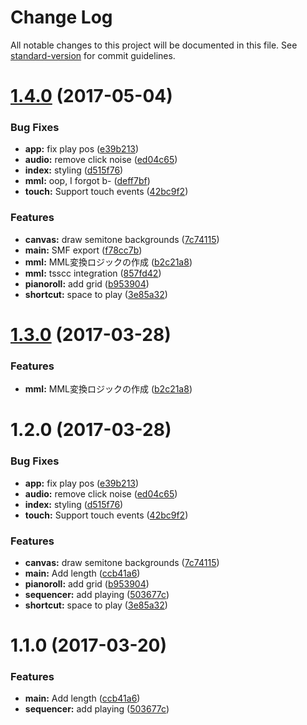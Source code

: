 # Change Log

All notable changes to this project will be documented in this file. See [standard-version](https://github.com/conventional-changelog/standard-version) for commit guidelines.

<a name="1.4.0"></a>
# [1.4.0](https://github.com/hashrock-sandbox/minroll/compare/v1.1.0...v1.4.0) (2017-05-04)


### Bug Fixes

* **app:** fix play pos ([e39b213](https://github.com/hashrock-sandbox/minroll/commit/e39b213))
* **audio:** remove click noise ([ed04c65](https://github.com/hashrock-sandbox/minroll/commit/ed04c65))
* **index:** styling ([d515f76](https://github.com/hashrock-sandbox/minroll/commit/d515f76))
* **mml:** oop, I forgot b- ([deff7bf](https://github.com/hashrock-sandbox/minroll/commit/deff7bf))
* **touch:** Support touch events ([42bc9f2](https://github.com/hashrock-sandbox/minroll/commit/42bc9f2))


### Features

* **canvas:** draw semitone backgrounds ([7c74115](https://github.com/hashrock-sandbox/minroll/commit/7c74115))
* **main:** SMF export ([f78cc7b](https://github.com/hashrock-sandbox/minroll/commit/f78cc7b))
* **mml:** MML変換ロジックの作成 ([b2c21a8](https://github.com/hashrock-sandbox/minroll/commit/b2c21a8))
* **mml:** tsscc integration ([857fd42](https://github.com/hashrock-sandbox/minroll/commit/857fd42))
* **pianoroll:** add grid ([b953904](https://github.com/hashrock-sandbox/minroll/commit/b953904))
* **shortcut:** space to play ([3e85a32](https://github.com/hashrock-sandbox/minroll/commit/3e85a32))



<a name="1.3.0"></a>
# [1.3.0](https://github.com/hashrock/minroll/compare/v1.2.0...v1.3.0) (2017-03-28)


### Features

* **mml:** MML変換ロジックの作成 ([b2c21a8](https://github.com/hashrock/minroll/commit/b2c21a8))



<a name="1.2.0"></a>
# 1.2.0 (2017-03-28)


### Bug Fixes

* **app:** fix play pos ([e39b213](https://github.com/hashrock/minroll/commit/e39b213))
* **audio:** remove click noise ([ed04c65](https://github.com/hashrock/minroll/commit/ed04c65))
* **index:** styling ([d515f76](https://github.com/hashrock/minroll/commit/d515f76))
* **touch:** Support touch events ([42bc9f2](https://github.com/hashrock/minroll/commit/42bc9f2))


### Features

* **canvas:** draw semitone backgrounds ([7c74115](https://github.com/hashrock/minroll/commit/7c74115))
* **main:** Add length ([ccb41a6](https://github.com/hashrock/minroll/commit/ccb41a6))
* **pianoroll:** add grid ([b953904](https://github.com/hashrock/minroll/commit/b953904))
* **sequencer:** add playing ([503677c](https://github.com/hashrock/minroll/commit/503677c))
* **shortcut:** space to play ([3e85a32](https://github.com/hashrock/minroll/commit/3e85a32))



<a name="1.1.0"></a>
# 1.1.0 (2017-03-20)


### Features

* **main:** Add length ([ccb41a6](https://github.com/hashrock-sandbox/minroll/commit/ccb41a6))
* **sequencer:** add playing ([503677c](https://github.com/hashrock-sandbox/minroll/commit/503677c))
